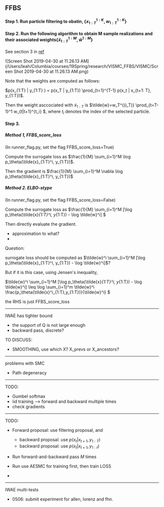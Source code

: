 ## FFBS

#### Step 1. Run particle filtering to obatin, $\{x_{1:T}^{1:K}, w_{1:T}^{1:K} \}$

#### Step 2. Run the following algorithm to obtain M sample realizations and their associated weights$\{\tilde{x}_{1:T}^{1:M}, \tilde{w}^{1:M} \}$ 

See section 3 in [ref](https://www.google.com/url?sa=t&rct=j&q=&esrc=s&source=web&cd=1&ved=2ahUKEwjavr3bkPjhAhXDm-AKHYqnDG0QFjAAegQIBRAC&url=http%3A%2F%2Fwww.gatsby.ucl.ac.uk%2F~byron%2Fnlds%2Fgodsill04.pdf&usg=AOvVaw3xQGoU3k4BJJF3Z4hOuME4)

![Screen Shot 2019-04-30 at 11.26.13 AM](/Users/leah/Columbia/courses/19Spring/research/VISMC_FFBS/VISMC/Screen Shot 2019-04-30 at 11.26.13 AM.png)

Note that the weights are computed as follows:

$p(x_{1:T} | y_{1:T} ) = p(x_T | y_{1:T}) \prod_{t=1}^{T-1} p(x_t | x_{t+1: T}, y_{1:T})​$. 

Then the weight asccociated with $\tilde{x}_{1:T}$ is $\tilde{w}=w_T^{(i_T)} \prod_{t=T-1}^1 w_{t|t+1}^{t_i} $, where $t_i$ denotes the index of the selected particle.



#### Step 3.

##### Method 1, FFBS_score_loss 

(In runner_flag.py, set the flag FFBS_score_loss=True) 

Compute the surrogate loss as $\frac{1}{M} \sum_{i=1}^M \log p_\theta(\tilde{x}_{1:T}^i, y_{1:T})​$.

Then the gradient is  $\frac{1}{M} \sum_{i=1}^M  \nabla \log p_\theta(\tilde{x}_{1:T}^i, y_{1:T})​$



##### Method 2. ELBO-stype

(In runner_flag.py, set the flag FFBS_score_loss=False)

Compute the surrogate loss as $\frac{1}{M} \sum_{i=1}^M [\log  p_\theta(\tilde{x}_{1:T}^i, y_{1:T}) - \log \tilde{w}^i] $

Then directly evaluate the gradient.

- approximation to what?
- 



Question:

surrogate loss should be computed as $\tilde{w}^i \sum_{i=1}^M [\log  p_\theta(\tilde{x}_{1:T}^i, y_{1:T}) - \log \tilde{w}^i]​$?

But if it is this case, using Jensen's inequality, 

$\tilde{w}^i \sum_{i=1}^M [\log  p_\theta(\tilde{x}_{1:T}^i, y_{1:T}) - \log \tilde{w}^i] \leq \log \sum_{i=1}^m \tilde{w}^i \frac{p_\theta(\tilde{x}^i_{1:T},y_{1:T})}{\tilde{w}^i} $

the RHS is just FFBS_score_loss



----

IWAE has tighter bound

- the support of Q is not large enough
- backward pass, discrete?



TO DISCUSS:

- SMOOTHING, use which X? X_prevs or X_ancestors?



-----

problems with SMC

- Path degeneracy 



---------

TODO:

- Gumbel softmax
- iid training —> forward and backward multiple times
- check gradients



----

TODO:

- Forward proposal: use filtering proposal, and
  - backward proposal: use $p(x_t |x_{t+1}, y_{1:T}) ​$
  - backward proposal: use $p(x_t |x_{t+1}, y_{1:t}) ​$

- Run forward-and-backward pass $M$ times
- Run use AESMC for training first, then train LOSS
- 



-----

IWAE multi-tests

- 0506: submit experiment for allen, lorenz and fhn.